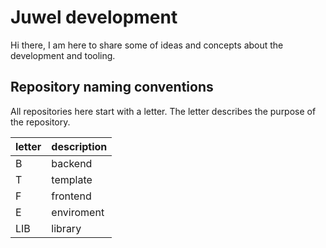 # Juwel development

Hi there, I am here to share some of ideas and concepts about the development and tooling.


## Repository naming conventions

All repositories here start with a letter. The letter describes the purpose of the repository.

| letter | description|
|----|-----|
| B | backend |
| T | template |
| F | frontend |
| E | enviroment |
| LIB | library |
